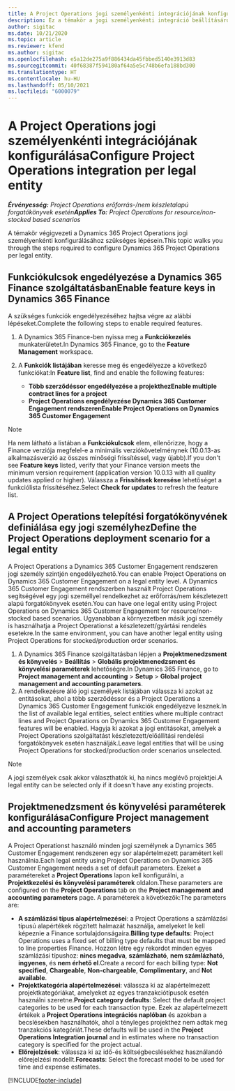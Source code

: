 ```yaml
---
title: A Project Operations jogi személyenkénti integrációjának konfigurálása
description: Ez a témakör a jogi személyenkénti integráció beállításáról a Project Operations rendszerben tartalmaz tájékoztatást.
author: sigitac
ms.date: 10/21/2020
ms.topic: article
ms.reviewer: kfend
ms.author: sigitac
ms.openlocfilehash: e5a12de275a9f886434da45fbbed5140e3913d83
ms.sourcegitcommit: 40f68387f594180af64a5e5c748b6efa188bd300
ms.translationtype: HT
ms.contentlocale: hu-HU
ms.lasthandoff: 05/10/2021
ms.locfileid: "6000079"
---
```

# <a name="configure-project-operations-integration-per-legal-entity"></a><span data-ttu-id="8be58-103">A Project Operations jogi személyenkénti integrációjának konfigurálása</span><span class="sxs-lookup"><span data-stu-id="8be58-103">Configure Project Operations integration per legal entity</span></span> 

<span data-ttu-id="8be58-104">_**Érvényesség:** Project Operations erőforrás-/nem készletalapú forgatókönyvek esetén_</span><span class="sxs-lookup"><span data-stu-id="8be58-104">_**Applies To:** Project Operations for resource/non-stocked based scenarios_</span></span>

<span data-ttu-id="8be58-105">A témakör végigvezeti a Dynamics 365 Project Operations jogi személyenkénti konfigurálásához szükséges lépésein.</span><span class="sxs-lookup"><span data-stu-id="8be58-105">This topic walks you through the steps required to configure Dynamics 365 Project Operations per legal entity.</span></span>

## <a name="enable-feature-keys-in-dynamics-365-finance"></a><span data-ttu-id="8be58-106">Funkciókulcsok engedélyezése a Dynamics 365 Finance szolgáltatásban</span><span class="sxs-lookup"><span data-stu-id="8be58-106">Enable feature keys in Dynamics 365 Finance</span></span>

<span data-ttu-id="8be58-107">A szükséges funkciók engedélyezéséhez hajtsa végre az alábbi lépéseket.</span><span class="sxs-lookup"><span data-stu-id="8be58-107">Complete the following steps to enable required features.</span></span>

1. <span data-ttu-id="8be58-108">A Dynamics 365 Finance-ben nyissa meg a **Funkciókezelés** munkaterületet.</span><span class="sxs-lookup"><span data-stu-id="8be58-108">In Dynamics 365 Finance, go to the **Feature Management** workspace.</span></span>
2. <span data-ttu-id="8be58-109">A **Funkciók listájában** keresse meg és engedélyezze a következő funkciókat:</span><span class="sxs-lookup"><span data-stu-id="8be58-109">In **Feature list**, find and enable the following features:</span></span>
  
    - <span data-ttu-id="8be58-110">**Több szerződéssor engedélyezése a projekthez**</span><span class="sxs-lookup"><span data-stu-id="8be58-110">**Enable multiple contract lines for a project**</span></span>
    - <span data-ttu-id="8be58-111">**Project Operations engedélyezése Dynamics 365 Customer Engagement rendszeren**</span><span class="sxs-lookup"><span data-stu-id="8be58-111">**Enable Project Operations on Dynamics 365 Customer Engagement**</span></span>

> [!NOTE]
> <span data-ttu-id="8be58-112">Ha nem látható a listában a **Funkciókulcsok** elem, ellenőrizze, hogy a Finance verziója megfelel-e a minimális verziókövetelménynek (10.0.13-as alkalmazásverzió az összes minőségi frissítéssel, vagy újabb).</span><span class="sxs-lookup"><span data-stu-id="8be58-112">If you don't see **Feature keys** listed, verify that your Finance version meets the minimum version requirement (application version 10.0.13 with all quality updates applied or higher).</span></span> <span data-ttu-id="8be58-113">Válassza a **Frissítések keresése** lehetőséget a funkciólista frissítéséhez.</span><span class="sxs-lookup"><span data-stu-id="8be58-113">Select **Check for updates** to refresh the feature list.</span></span>

## <a name="define-the-project-operations-deployment-scenario-for-a-legal-entity"></a><span data-ttu-id="8be58-114">A Project Operations telepítési forgatókönyvének definiálása egy jogi személyhez</span><span class="sxs-lookup"><span data-stu-id="8be58-114">Define the Project Operations deployment scenario for a legal entity</span></span>

<span data-ttu-id="8be58-115">A Project Operations a Dynamics 365 Customer Engagement rendszeren jogi személy szintjén engedélyezhető.</span><span class="sxs-lookup"><span data-stu-id="8be58-115">You can enable Project Operations on Dynamics 365 Customer Engagement on a legal entity level.</span></span> <span data-ttu-id="8be58-116">A Dynamics 365 Customer Engagement rendszerben használt Project Operations segítségével egy jogi személlyel rendelkezhet az erőforrás/nem készletezett alapú forgatókönyvek esetén.</span><span class="sxs-lookup"><span data-stu-id="8be58-116">You can have one legal entity using Project Operations on Dynamics 365 Customer Engagement for resource/non-stocked based scenarios.</span></span> <span data-ttu-id="8be58-117">Ugyanabban a környezetben másik jogi személy is használhatja a Project Operationst a készletezett/gyártási rendelés esetekre.</span><span class="sxs-lookup"><span data-stu-id="8be58-117">In the same environment, you can have another legal entity using Project Operations for stocked/production order scenarios.</span></span>

1. <span data-ttu-id="8be58-118">A Dynamics 365 Finance szolgáltatásban lépjen a **Projektmenedzsment és könyvelés** > **Beállítás** > **Globális projektmenedzsment és könyvelési paraméterek** lehetőségre.</span><span class="sxs-lookup"><span data-stu-id="8be58-118">In Dynamics 365 Finance, go to **Project management and accounting** > **Setup** > **Global project management and accounting parameters**.</span></span>
2. <span data-ttu-id="8be58-119">A rendelkezésre álló jogi személyek listájában válassza ki azokat az entitásokat, ahol a több szerződéssor és a Project Operations a Dynamics 365 Customer Engagement funkciók engedélyezve lesznek.</span><span class="sxs-lookup"><span data-stu-id="8be58-119">In the list of available legal entities, select entities where multiple contract lines and Project Operations on Dynamics 365 Customer Engagement features will be enabled.</span></span> <span data-ttu-id="8be58-120">Hagyja ki azokat a jogi entitásokat, amelyek a Project Operations szolgáltatást készletezett/előállítási rendelési forgatókönyvek esetén használják.</span><span class="sxs-lookup"><span data-stu-id="8be58-120">Leave legal entities that will be using Project Operations for stocked/production order scenarios unselected.</span></span>

> [!NOTE]
> <span data-ttu-id="8be58-121">A jogi személyek csak akkor választhatók ki, ha nincs meglévő projektjei.</span><span class="sxs-lookup"><span data-stu-id="8be58-121">A legal entity can be selected only if it doesn't have any existing projects.</span></span>

## <a name="configure-project-management-and-accounting-parameters"></a><span data-ttu-id="8be58-122">Projektmenedzsment és könyvelési paraméterek konfigurálása</span><span class="sxs-lookup"><span data-stu-id="8be58-122">Configure Project management and accounting parameters</span></span>

<span data-ttu-id="8be58-123">A Project Operationst használó minden jogi személynek a Dynamics 365 Customer Engagement rendszeren egy sor alapértelmezett paramétert kell használnia.</span><span class="sxs-lookup"><span data-stu-id="8be58-123">Each legal entity using Project Operations on Dynamics 365 Customer Engagement needs a set of default parameters.</span></span> <span data-ttu-id="8be58-124">Ezeket a paramétereket a **Project Operations** lapon kell konfigurálni, a **Projektkezelési és könyvelési paraméterek** oldalon.</span><span class="sxs-lookup"><span data-stu-id="8be58-124">These parameters are configured on the **Project Operations** tab on the **Project management and accounting parameters** page.</span></span> <span data-ttu-id="8be58-125">A paraméterek a következők:</span><span class="sxs-lookup"><span data-stu-id="8be58-125">The parameters are:</span></span>

  - <span data-ttu-id="8be58-126">**A számlázási típus alapértelmezései**: a Project Operations a számlázási típusú alapértékek rögzített halmazát használja, amelyeket le kell képeznie a Finance sortulajdonságaira.</span><span class="sxs-lookup"><span data-stu-id="8be58-126">**Billing type defaults**: Project Operations uses a fixed set of billing type defaults that must be mapped to line properties Finance.</span></span> <span data-ttu-id="8be58-127">Hozzon létre egy rekordot minden egyes számlázási típushoz: **nincs megadva**, **számlázható**, **nem számlázható**, **ingyenes**, és **nem érhető el**.</span><span class="sxs-lookup"><span data-stu-id="8be58-127">Create a record for each billing type: **Not specified**, **Chargeable**, **Non-chargeable**, **Complimentary**, and **Not available**.</span></span>
  - <span data-ttu-id="8be58-128">**Projektkategória alapértelmezései**: válassza ki az alapértelmezett projektkategóriákat, amelyeket az egyes tranzakciótípusok esetén használni szeretne.</span><span class="sxs-lookup"><span data-stu-id="8be58-128">**Project category defaults**: Select the default project categories to be used for each transaction type.</span></span> <span data-ttu-id="8be58-129">Ezek az alapértelmezett értékek a **Project Operations integrációs naplóban** és azokban a becslésekben használhatók, ahol a tényleges projekthez nem adtak meg tranzakciós kategóriát.</span><span class="sxs-lookup"><span data-stu-id="8be58-129">These defaults will be used in the **Project Operations Integration journal** and in estimates where no transaction category is specified for the project actual.</span></span>
  - <span data-ttu-id="8be58-130">**Előrejelzések**: válassza ki az idő-és költségbecslésekhez használandó előrejelzési modellt.</span><span class="sxs-lookup"><span data-stu-id="8be58-130">**Forecasts**: Select the forecast model to be used for time and expense estimates.</span></span>


[!INCLUDE[footer-include](../includes/footer-banner.md)]